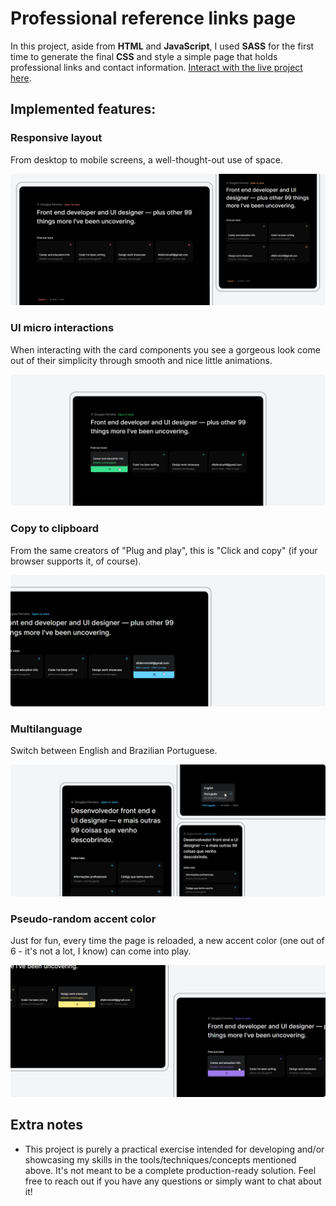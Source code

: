 # Professional reference links page

In this project, aside from **HTML** and **JavaScript**, I used **SASS** for the first time to generate the final **CSS** and style a simple page that holds professional links and contact information. [Interact with the live project here](https://douglasf5.github.io/professional-reference-links-page/).

## Implemented features:

### **Responsive layout**

From desktop to mobile screens, a well-thought-out use of space.

<img src=".github/responsiveness.png">

<br>

### **UI micro interactions**

When interacting with the card components you see a gorgeous look come out of their simplicity through smooth and nice little animations.

<img src=".github/interactions.png">

<br>

### **Copy to clipboard**

From the same creators of "Plug and play", this is "Click and copy" (if your browser supports it, of course).

<img src=".github/click-to-copy.png">

<br>

### **Multilanguage**

Switch between English and Brazilian Portuguese.

<img src=".github/language.png">

<br>

### **Pseudo-random accent color**

Just for fun, every time the page is reloaded, a new accent color (one out of 6 - it's not a lot, I know) can come into play.

<img src=".github/colors.png">

<br>

## Extra notes

- This project is purely a practical exercise intended for developing and/or showcasing my skills in the tools/techniques/concepts mentioned above. It's not meant to be a complete production-ready solution. Feel free to reach out if you have any questions or simply want to chat about it!
